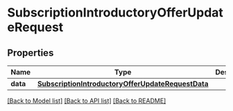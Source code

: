 # SubscriptionIntroductoryOfferUpdateRequest

## Properties
Name | Type | Description | Notes
------------ | ------------- | ------------- | -------------
**data** | [**SubscriptionIntroductoryOfferUpdateRequestData**](SubscriptionIntroductoryOfferUpdateRequestData.md) |  | 

[[Back to Model list]](../README.md#documentation-for-models) [[Back to API list]](../README.md#documentation-for-api-endpoints) [[Back to README]](../README.md)



